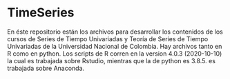 # TimeSeries

En éste repositorio están los archivos para desarrollar los contenidos de los cursos de Series de Tiempo Univariadas y Teoría de Series de Tiempo Univariadas de la Universidad Nacional de Colombia. Hay archivos tanto en R como en python. Los scripts de R corren en la  version 4.0.3 (2020-10-10) la cual es trabajada sobre Rstudio, mientras que la de python es 3.8.5. es trabajada sobre Anaconda. 
